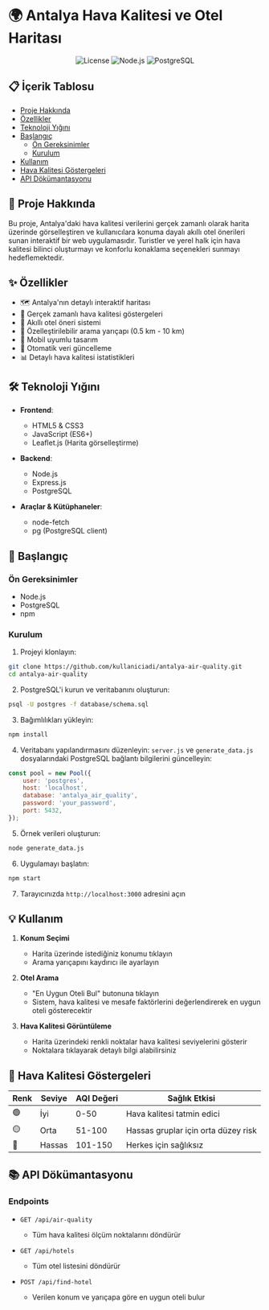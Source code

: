 # 🌍 Antalya Hava Kalitesi ve Otel Haritası

<div align="center">

![License](https://img.shields.io/badge/license-MIT-blue.svg)
![Node.js](https://img.shields.io/badge/Node.js-v14+-green.svg)
![PostgreSQL](https://img.shields.io/badge/PostgreSQL-v13+-blue.svg)

</div>

## 📋 İçerik Tablosu
- [Proje Hakkında](#-proje-hakkında)
- [Özellikler](#-özellikler)
- [Teknoloji Yığını](#-teknoloji-yığını)
- [Başlangıç](#-başlangıç)
  - [Ön Gereksinimler](#ön-gereksinimler)
  - [Kurulum](#kurulum)
- [Kullanım](#-kullanım)
- [Hava Kalitesi Göstergeleri](#-hava-kalitesi-göstergeleri)
- [API Dökümantasyonu](#-api-dökümantasyonu)

## 🎯 Proje Hakkında

Bu proje, Antalya'daki hava kalitesi verilerini gerçek zamanlı olarak harita üzerinde görselleştiren ve kullanıcılara konuma dayalı akıllı otel önerileri sunan interaktif bir web uygulamasıdır. Turistler ve yerel halk için hava kalitesi bilinci oluşturmayı ve konforlu konaklama seçenekleri sunmayı hedeflemektedir.

## ✨ Özellikler

- 🗺️ Antalya'nın detaylı interaktif haritası
- 📍 Gerçek zamanlı hava kalitesi göstergeleri
- 🏨 Akıllı otel öneri sistemi
- 📏 Özelleştirilebilir arama yarıçapı (0.5 km - 10 km)
- 📱 Mobil uyumlu tasarım
- 🔄 Otomatik veri güncelleme
- 📊 Detaylı hava kalitesi istatistikleri

## 🛠 Teknoloji Yığını

- **Frontend**:
  - HTML5 & CSS3
  - JavaScript (ES6+)
  - Leaflet.js (Harita görselleştirme)
  
- **Backend**:
  - Node.js
  - Express.js
  - PostgreSQL
  
- **Araçlar & Kütüphaneler**:
  - node-fetch
  - pg (PostgreSQL client)

## 🚀 Başlangıç

### Ön Gereksinimler

- Node.js 
- PostgreSQL 
- npm 

### Kurulum

1. Projeyi klonlayın:
```bash
git clone https://github.com/kullaniciadi/antalya-air-quality.git
cd antalya-air-quality
```

2. PostgreSQL'i kurun ve veritabanını oluşturun:
```bash
psql -U postgres -f database/schema.sql
```

3. Bağımlılıkları yükleyin:
```bash
npm install
```

4. Veritabanı yapılandırmasını düzenleyin:
   `server.js` ve `generate_data.js` dosyalarındaki PostgreSQL bağlantı bilgilerini güncelleyin:
```javascript
const pool = new Pool({
    user: 'postgres',
    host: 'localhost',
    database: 'antalya_air_quality',
    password: 'your_password',
    port: 5432,
});
```

5. Örnek verileri oluşturun:
```bash
node generate_data.js
```

6. Uygulamayı başlatın:
```bash
npm start
```

7. Tarayıcınızda `http://localhost:3000` adresini açın

## 💡 Kullanım

1. **Konum Seçimi**
   - Harita üzerinde istediğiniz konumu tıklayın
   - Arama yarıçapını kaydırıcı ile ayarlayın

2. **Otel Arama**
   - "En Uygun Oteli Bul" butonuna tıklayın
   - Sistem, hava kalitesi ve mesafe faktörlerini değerlendirerek en uygun oteli gösterecektir

3. **Hava Kalitesi Görüntüleme**
   - Harita üzerindeki renkli noktalar hava kalitesi seviyelerini gösterir
   - Noktalara tıklayarak detaylı bilgi alabilirsiniz

## 🌈 Hava Kalitesi Göstergeleri

| Renk | Seviye | AQI Değeri | Sağlık Etkisi |
|------|---------|------------|----------------|
| 🟢 | İyi | 0-50 | Hava kalitesi tatmin edici |
| 🟡 | Orta | 51-100 | Hassas gruplar için orta düzey risk |
| 🔴 | Hassas | 101-150 |  Herkes için sağlıksız |

## 📚 API Dökümantasyonu

### Endpoints

- `GET /api/air-quality`
  - Tüm hava kalitesi ölçüm noktalarını döndürür
  
- `GET /api/hotels`
  - Tüm otel listesini döndürür
  
- `POST /api/find-hotel`
  - Verilen konum ve yarıçapa göre en uygun oteli bulur
